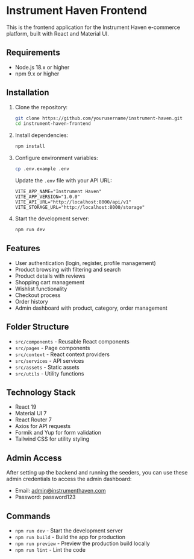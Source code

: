 # Instrument Haven Frontend

This is the frontend application for the Instrument Haven e-commerce platform, built with React and Material UI.

## Requirements

- Node.js 18.x or higher
- npm 9.x or higher

## Installation

1. Clone the repository:
   ```bash
   git clone https://github.com/yourusername/instrument-haven.git
   cd instrument-haven-frontend
   ```

2. Install dependencies:
   ```bash
   npm install
   ```

3. Configure environment variables:
   ```bash
   cp .env.example .env
   ```
   
   Update the `.env` file with your API URL:
   ```
   VITE_APP_NAME="Instrument Haven"
   VITE_APP_VERSION="1.0.0"
   VITE_API_URL="http://localhost:8000/api/v1"
   VITE_STORAGE_URL="http://localhost:8000/storage"
   ```

4. Start the development server:
   ```bash
   npm run dev
   ```

## Features

- User authentication (login, register, profile management)
- Product browsing with filtering and search
- Product details with reviews
- Shopping cart management
- Wishlist functionality
- Checkout process
- Order history
- Admin dashboard with product, category, order management

## Folder Structure

- `src/components` - Reusable React components
- `src/pages` - Page components
- `src/context` - React context providers
- `src/services` - API services
- `src/assets` - Static assets
- `src/utils` - Utility functions

## Technology Stack

- React 19
- Material UI 7
- React Router 7
- Axios for API requests
- Formik and Yup for form validation
- Tailwind CSS for utility styling

## Admin Access

After setting up the backend and running the seeders, you can use these admin credentials to access the admin dashboard:

- Email: admin@instrumenthaven.com
- Password: password123

## Commands

- `npm run dev` - Start the development server
- `npm run build` - Build the app for production
- `npm run preview` - Preview the production build locally
- `npm run lint` - Lint the code
